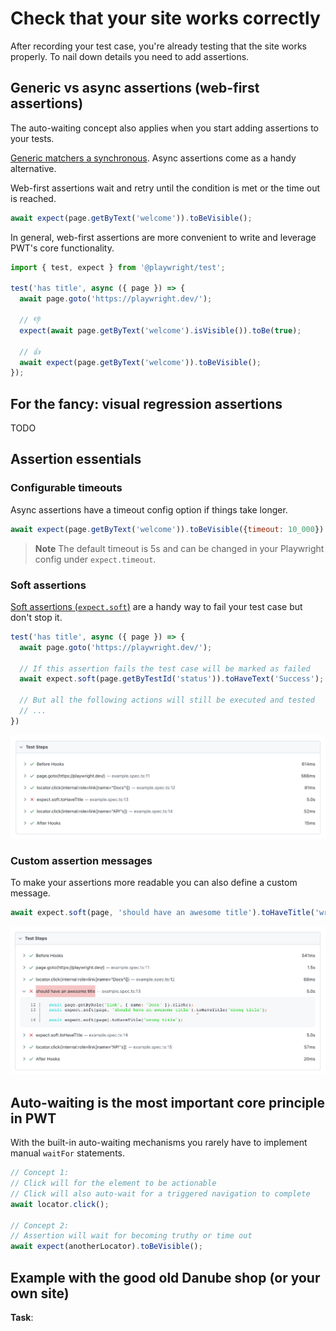 # Check that your site works correctly

After recording your test case, you're already testing that the site works properly. To nail down details you need to add assertions.
## Generic vs async assertions (web-first assertions)

The auto-waiting concept also applies when you start adding assertions to your tests.

[Generic matchers a synchronous](https://playwright.dev/docs/api/class-genericassertions). Async assertions come as a handy alternative.

Web-first assertions wait and retry until the condition is met or the time out is reached.

```javascript
await expect(page.getByText('welcome')).toBeVisible();
```
In general, web-first assertions are more convenient to write and leverage PWT's core functionality.

```javascript
import { test, expect } from '@playwright/test';

test('has title', async ({ page }) => {
  await page.goto('https://playwright.dev/');

  // 👎
  expect(await page.getByText('welcome').isVisible()).toBe(true);

  // 👍
  await expect(page.getByText('welcome')).toBeVisible();
});
```
## For the fancy: visual regression assertions

TODO

## Assertion essentials

### Configurable timeouts

Async assertions have a timeout config option if things take longer.

```javascript
await expect(page.getByText('welcome')).toBeVisible({timeout: 10_000})
```

> **Note**
> The default timeout is 5s and can be changed in your Playwright config under `expect.timeout`.

### Soft assertions

[Soft assertions (`expect.soft`)](https://playwright.dev/docs/test-assertions#soft-assertions) are a handy way to fail your test case but don't stop it.

```javascript
test('has title', async ({ page }) => {
  await page.goto('https://playwright.dev/');

  // If this assertion fails the test case will be marked as failed
  await expect.soft(page.getByTestId('status')).toHaveText('Success');

  // But all the following actions will still be executed and tested
  // ...
})
```
![Soft assertion example in the HTML report](../../assets/02-02-soft-assertions.png)

### Custom assertion messages

To make your assertions more readable you can also define a custom message.

```javascript
await expect.soft(page, 'should have an awesome title').toHaveTitle('wrong title');
```

![Custom assertion message](../../assets/02-02-assertion-message.png)

## Auto-waiting is the most important core principle in PWT

With the built-in auto-waiting mechanisms you rarely have to implement manual `waitFor` statements.

```javascript
// Concept 1:
// Click will for the element to be actionable
// Click will also auto-wait for a triggered navigation to complete
await locator.click();

// Concept 2:
// Assertion will wait for becoming truthy or time out
await expect(anotherLocator).toBeVisible();
```

## Example with the good old Danube shop (or your own site)

**Task**:



